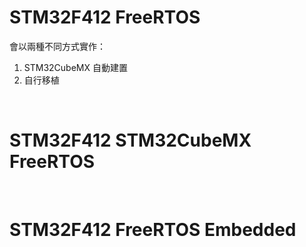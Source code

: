 # STM32F412 FreeRTOS

會以兩種不同方式實作：</br>
1. STM32CubeMX 自動建置
2. 自行移植

</br>

# STM32F412 STM32CubeMX FreeRTOS

</br>

# STM32F412 FreeRTOS Embedded

</br>